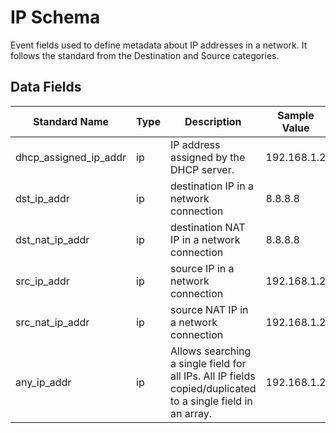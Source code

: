# IP Schema

Event fields used to define metadata about IP addresses in a network. It follows the standard from the Destination and Source categories.

## Data Fields

| Standard Name | Type | Description | Sample Value |
|--------|---------|-------|-------|
| dhcp_assigned_ip_addr | ip | IP address assigned by the DHCP server.                                                                     | 192.168.1.2 |
| dst_ip_addr           | ip | destination IP in a network connection                                                                      | 8.8.8.8     |
| dst_nat_ip_addr       | ip | destination NAT IP in a network connection                                                                  | 8.8.8.8     |
| src_ip_addr           | ip | source IP in a network connection                                                                           | 192.168.1.2 |
| src_nat_ip_addr       | ip | source NAT IP in a network connection                                                                       | 192.168.1.2 |
| any_ip_addr           | ip | Allows searching a single field for all IPs. All IP fields copied/duplicated to a single field in an array. | 192.168.1.2 |
